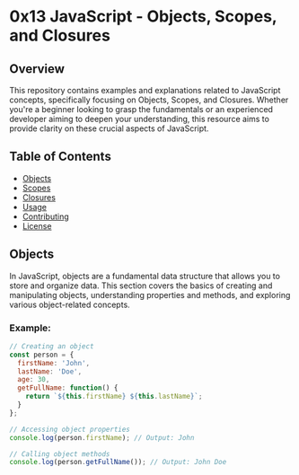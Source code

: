# 0x13 JavaScript - Objects, Scopes, and Closures

## Overview

This repository contains examples and explanations related to JavaScript concepts, specifically focusing on Objects, Scopes, and Closures. Whether you're a beginner looking to grasp the fundamentals or an experienced developer aiming to deepen your understanding, this resource aims to provide clarity on these crucial aspects of JavaScript.

## Table of Contents

- [Objects](#objects)
- [Scopes](#scopes)
- [Closures](#closures)
- [Usage](#usage)
- [Contributing](#contributing)
- [License](#license)

## Objects

In JavaScript, objects are a fundamental data structure that allows you to store and organize data. This section covers the basics of creating and manipulating objects, understanding properties and methods, and exploring various object-related concepts.

### Example:

```javascript
// Creating an object
const person = {
  firstName: 'John',
  lastName: 'Doe',
  age: 30,
  getFullName: function() {
    return `${this.firstName} ${this.lastName}`;
  }
};

// Accessing object properties
console.log(person.firstName); // Output: John

// Calling object methods
console.log(person.getFullName()); // Output: John Doe
```